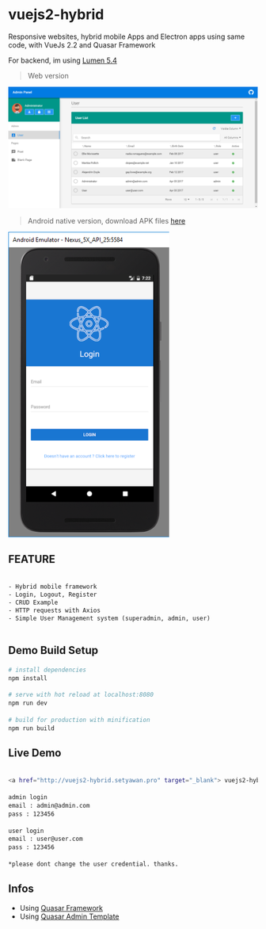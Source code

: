 # vuejs2-hybrid

Responsive websites, hybrid mobile Apps and Electron apps using same code, with VueJs 2.2 and Quasar Framework

For backend, im using [Lumen 5.4](https://github.com/chrissetyawan/lumen54-jwt/)


> Web version

![](https://github.com/chrissetyawan/vuejs2-hybrid/blob/master/capture-vuejs2-hybrid.png?raw=true)


> Android native version, download APK files [here](https://github.com/chrissetyawan/vuejs2-hybrid/blob/master/android.apk)

![](https://github.com/chrissetyawan/vuejs2-hybrid/blob/master/capture-vuejs2-android.png?raw=true)



## FEATURE

```

- Hybrid mobile framework
- Login, Logout, Register
- CRUD Example
- HTTP requests with Axios
- Simple User Management system (superadmin, admin, user)


```

## Demo Build Setup

``` bash
# install dependencies
npm install

# serve with hot reload at localhost:8080
npm run dev

# build for production with minification
npm run build

```

## Live Demo

``` bash

<a href="http://vuejs2-hybrid.setyawan.pro" target="_blank"> vuejs2-hybrid.setyawan.pro </a>

admin login 
email : admin@admin.com
pass : 123456

user login
email : user@user.com
pass : 123456

*please dont change the user credential. thanks.

```

## Infos

* Using [Quasar Framework](http://quasar-framework.org/)
* Using [Quasar Admin Template](https://github.com/odranoelBR/vue-quasar-admin-example/)
